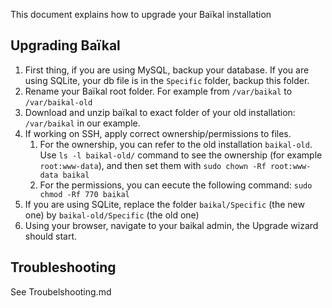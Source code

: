 This document explains how to upgrade your Baïkal installation

## Upgrading Baïkal

1. First thing, if you are using MySQL, backup your database. If you are using SQLite, your db file is in the `Specific` folder, backup this folder.
2. Rename your Baïkal root folder. For example from `/var/baikal` to `/var/baikal-old`
3. Download and unzip baïkal to exact folder of your old installation: `/var/baikal` in our example.
4. If working on SSH, apply correct ownership/permissions to files. 
	1. For the ownership, you can refer to the old installation `baikal-old`. Use `ls -l baikal-old/` command to see the ownership (for example `root:www-data`), and then set them with `sudo chown -Rf root:www-data baikal`
	2. For the permissions, you can eecute the following command: `sudo chmod -Rf 770 baikal`
5. If you are using SQLite, replace the folder `baikal/Specific` (the new one) by `baikal-old/Specific` (the old one)
6. Using your browser, navigate to your baikal admin, the Upgrade wizard should start.

## Troubleshooting

See Troubelshooting.md